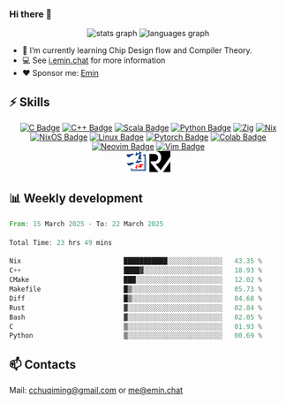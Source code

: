 ### Hi there 👋
<div align="center">
  <img src="https://github-readme-stats.vercel.app/api?username=Emin017&theme=calm&hide_title=false&hide_rank=false&show_icons=true&include_all_commits=true&count_private=true&disable_animations=false&locale=en&hide_border=false&" height="150" alt="stats graph"/>
  <img src="https://github-readme-stats.vercel.app/api/top-langs?username=Emin017&theme=calm&locale=en&hide_title=false&layout=compact&card_width=320&langs_count=8&hide_border=false&hide=html" height="150" alt="languages graph"/>
</div>

- 🌱 I’m currently learning Chip Design flow and Compiler Theory.
- 💻 See [i.emin.chat](https://i.emin.chat) for more information
- ❤️ Sponsor me: [Emin](https://patreon.com/Emin017)
## ⚡ Skills
<div align="center">

[![C Badge](https://img.shields.io/badge/C-00599C?style=flat-square&logo=c&logoColor=white)]()
[![C++ Badge](https://img.shields.io/badge/C%2B%2B-00599C?style=flat-square&logo=c%2B%2B&logoColor=white)]()
[![Scala Badge](https://img.shields.io/badge/Scala-DC322F?style=flat-square&logo=scala&logoColor=white)]()
[![Python Badge](https://img.shields.io/badge/-Python-3776AB?style=flat-square&logo=Python&logoColor=white)]()
[![Zig](https://img.shields.io/badge/Zig-%23F7A41D.svg?style=flat-square&logo=zig&logoColor=white)]()
[![Nix](https://img.shields.io/badge/NIX-5277C3.svg?style=flat-square&logo=NixOS&logoColor=white)]()
[![NixOS Badge](https://img.shields.io/badge/NixOS-5277C3?style=flat-square&logo=nixos&logoColor=fff)](#)
[![Linux Badge](https://img.shields.io/badge/-Linux-FCC624?style=flat-square&logo=Linux&logoColor=white)]()
[![Pytorch Badge](https://img.shields.io/badge/-Pytorch-EE4C2C?style=flat-square&logo=PyTorch&logoColor=white)]()
[![Colab Badge](https://img.shields.io/badge/Colab-F9AB00?style=flat-square&logo=googlecolab&color=525252)]()
[![Neovim Badge](https://img.shields.io/badge/NeoVim-%2357A143.svg?&style=flat-square&logo=neovim&logoColor=white)]()
[![Vim Badge](https://img.shields.io/badge/VIM-%2311AB00.svg?&style=flat-square&logo=vim&logoColor=white)]()
<br>
 <img src="ysyx.png" width = "38" height = "38" alt="YSYX Badge"/>
 <img src="risc-v.svg" width = "38" height = "38" alt="RISCV"/>

</div>

## 📊 Weekly development
<!--START_SECTION:waka-->

```rust
From: 15 March 2025 - To: 22 March 2025

Total Time: 23 hrs 49 mins

Nix                          ███████████░░░░░░░░░░░░░░   43.35 %
C++                          ████▓░░░░░░░░░░░░░░░░░░░░   18.93 %
CMake                        ███░░░░░░░░░░░░░░░░░░░░░░   12.02 %
Makefile                     █▒░░░░░░░░░░░░░░░░░░░░░░░   05.73 %
Diff                         █▒░░░░░░░░░░░░░░░░░░░░░░░   04.68 %
Rust                         ▓░░░░░░░░░░░░░░░░░░░░░░░░   02.84 %
Bash                         ▓░░░░░░░░░░░░░░░░░░░░░░░░   02.05 %
C                            ▒░░░░░░░░░░░░░░░░░░░░░░░░   01.93 %
Python                       ▒░░░░░░░░░░░░░░░░░░░░░░░░   00.69 %
```

<!--END_SECTION:waka-->

## 📫 Contacts
Mail: [cchuqiming@gmail.com](mailto:cchuqiming@gmail.com) or [me@emin.chat](mailto:me@emin.chat)

